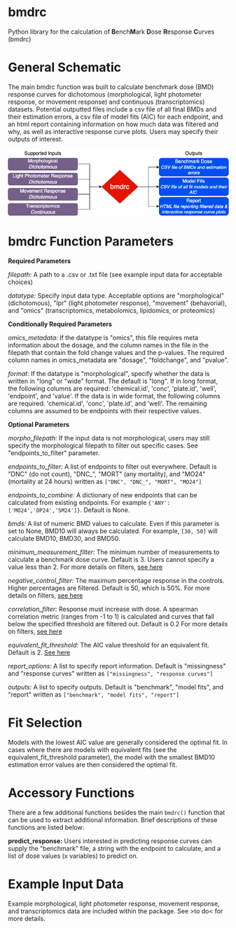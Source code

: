 # bmdrc

Python library for the calculation of **B**ench**M**ark **D**ose **R**esponse **C**urves (bmdrc)

# General Schematic 

The main bmdrc function was built to calculate benchmark dose (BMD) response curves for dichotomous (morphological, light photometer response, or movement response) and continuous 
(transcriptomics) datasets. Potential outputted files include a csv file of all final BMDs and their estimation errors, a csv file of model fits (AIC) for each endpoint, 
and an html report containing information on how much data was filtered and why, as well as interactive response curve plots. Users may specify their outputs of interest. 

![General bmdrc inputs and outputs](./bmdrc.png)

# bmdrc Function Parameters 

**Required Parameters**

*filepath:* A path to a .csv or .txt file (see example input data for acceptable choices)

*datatype:* Specify input data type. Acceptable options are "morphological" (dichotomous), "lpr" (light photometer response), "movement" (behavorial), and "omics" (transcriptomics, metabolomics, lipidomics,
or proteomics)

**Conditionally Required Parameters**

*omics_metadata:* If the datatype is "omics", this file requires meta information about the dosage, and the column names in the file in the filepath that contain the fold change values and the p-values. 
The required column names in omics_metadata are "dosage", "foldchange", and "pvalue". 

*format:* If the datatype is "morphological", specify whether the data is written in "long" or "wide" format. The default is "long". If in long format, the following columns are required: 
'chemical.id', 'conc', 'plate.id', 'well', 'endpoint', and 'value'. If the data is in wide format, the following columns are required: 'chemical.id', 'conc', 'plate.id', and 'well'. The remaining columns 
are assumed to be endpoints with their respective values. 

**Optional Parameters**

*morpho_filepath:* If the input data is not morphological, users may still specify the morphological filepath to filter out specific cases. See "endpoints_to_filter" parameter.

*endpoints_to_filter:* A list of endpoints to filter out everywhere. Default is "DNC" (do not count), "DNC_", "MORT" (any mortality), and "MO24" (mortality at 24 hours) written as 
`["DNC", "DNC_", "MORT", "MO24"]`  

*endpoints_to_combine:* A dictionary of new endpoints that can be calculated from existing endpoints. For example `{'ANY': ['MO24','DP24','SM24']}`. Default is None.

*bmds:* A list of numeric BMD values to calculate. Even if this parameter is set to None, BMD10 will always be calculated. For example, `[30, 50]` will calculate BMD10, BMD30, and BMD50. 

*minimum_measurement_filter:* The minimum number of measurements to calculate a benchmark dose curve. Default is 3. Users cannot specify a value less than 2. For more details on filters, 
[see here](https://www.nature.com/articles/s41597-023-02021-5)

*negative_control_filter:* The maximum percentage response in the controls. Higher percentages are filtered. Default is 50, which is 50%. For more details on filters, 
[see here](https://www.nature.com/articles/s41597-023-02021-5)

*correlation_filter:* Response must increase with dose. A spearman correlation metric (ranges from -1 to 1) is calculated and curves that fall below the specified threshold are filtered out. Default is 0.2 
For more details on filters, [see here](https://www.nature.com/articles/s41597-023-02021-5)

*equivalent_fit_threshold:* The AIC value threshold for an equivalent fit. Default is 2. [See here](https://doi.org/10.1177/0049124104268644) 

*report_options:* A list to specify report information. Default is "missingness" and "response curves" written as `["missingness", "response curves"]`

*outputs:* A list to specify outputs. Default is "benchmark", "model fits", and "report" written as `["benchmark", "model fits", "report"]`

# Fit Selection

Models with the lowest AIC value are generally considered the optimal fit. In cases where there are models with equivalent fits (see the equivalent_fit_threshold parameter), the 
model with the smallest BMD10 estimation error values are then considered the optimal fit.  

# Accessory Functions

There are a few additional functions besides the main `bmdrc()` function that can be used to extract additional information. Brief descriptions of these functions are listed below:

**predict_response:** Users interested in predicting response curves can supply the "benchmark" file, a string with the endpoint to calculate, and a list of dose values (x variables) to predict on.

# Example Input Data

Example morphological, light photometer response, movement response, and transcriptomics data are included within the package. See >to do< for more details. 
